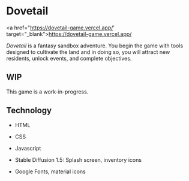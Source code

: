 # Dovetail

<a href="https://dovetail-game.vercel.app/' target="\_blank">https://dovetail-game.vercel.app/</a>

<i>Dovetail</i> is a fantasy sandbox adventure. You begin the game with tools designed to cultivate the land and in doing so, you will attract new residents, unlock events, and complete objectives.

## WIP

This game is a work-in-progress.

## Technology

- HTML
- CSS
- Javascript

- Stable Diffusion 1.5: Splash screen, inventory icons
- Google Fonts, material icons
